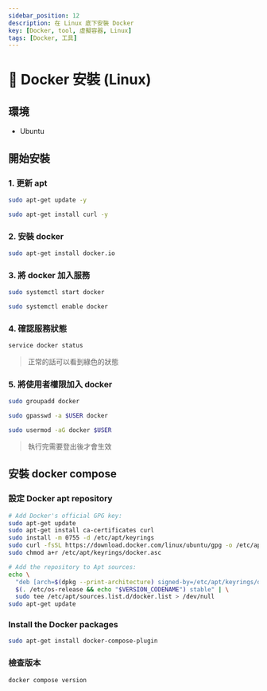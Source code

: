 ```yaml
---
sidebar_position: 12
description: 在 Linux 底下安裝 Docker 
key: [Docker, tool, 虛擬容器, Linux]
tags: [Docker, 工具]
---
```


# 🐳 Docker 安裝 (Linux)

## 環境

- Ubuntu

## 開始安裝

### 1. 更新 apt

```bash
sudo apt-get update -y
```

```bash
sudo apt-get install curl -y
```

### 2. 安裝 docker

```bash
sudo apt-get install docker.io
```

### 3. 將 docker 加入服務

```bash
sudo systemctl start docker
```

```bash
sudo systemctl enable docker
```

### 4. 確認服務狀態

```bash
service docker status
```

> 正常的話可以看到綠色的狀態

### 5. 將使用者權限加入 docker

```bash
sudo groupadd docker
```

```bash
sudo gpasswd -a $USER docker
```

```bash
sudo usermod -aG docker $USER
```

> 執行完需要登出後才會生效

## 安裝 docker compose

### 設定 Docker apt repository

```bash
# Add Docker's official GPG key:
sudo apt-get update
sudo apt-get install ca-certificates curl
sudo install -m 0755 -d /etc/apt/keyrings
sudo curl -fsSL https://download.docker.com/linux/ubuntu/gpg -o /etc/apt/keyrings/docker.asc
sudo chmod a+r /etc/apt/keyrings/docker.asc

# Add the repository to Apt sources:
echo \
  "deb [arch=$(dpkg --print-architecture) signed-by=/etc/apt/keyrings/docker.asc] https://download.docker.com/linux/ubuntu \
  $(. /etc/os-release && echo "$VERSION_CODENAME") stable" | \
  sudo tee /etc/apt/sources.list.d/docker.list > /dev/null
sudo apt-get update
```

### Install the Docker packages

```bash
sudo apt-get install docker-compose-plugin
```

### 檢查版本

```bash
docker compose version
```
